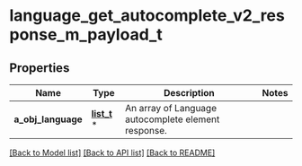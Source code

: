 # language_get_autocomplete_v2_response_m_payload_t

## Properties
Name | Type | Description | Notes
------------ | ------------- | ------------- | -------------
**a_obj_language** | [**list_t**](language_autocomplete_element_response.md) \* | An array of Language autocomplete element response. | 

[[Back to Model list]](../README.md#documentation-for-models) [[Back to API list]](../README.md#documentation-for-api-endpoints) [[Back to README]](../README.md)


